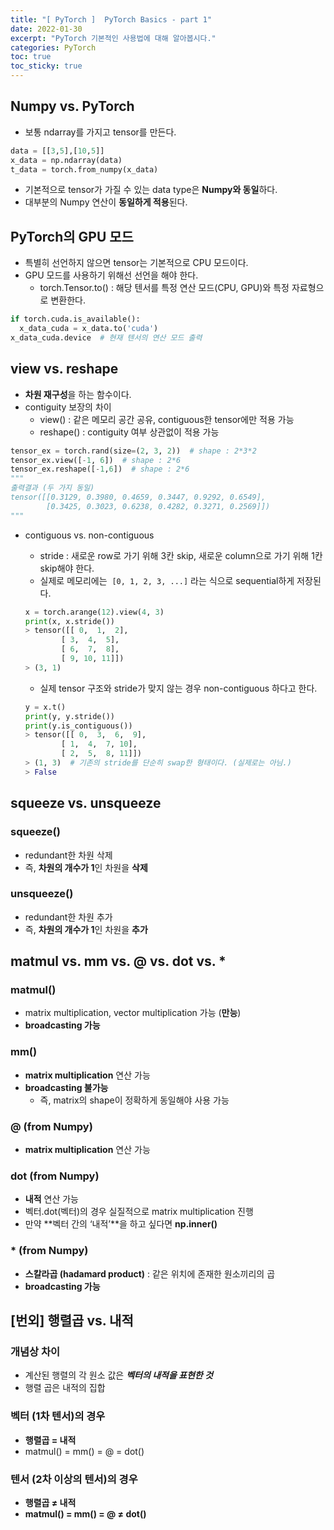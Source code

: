 ```yaml
---
title: "[ PyTorch ]  PyTorch Basics - part 1"
date: 2022-01-30
excerpt: "PyTorch 기본적인 사용법에 대해 알아봅시다."
categories: PyTorch
toc: true
toc_sticky: true
---
```



## Numpy vs. PyTorch

- 보통 ndarray를 가지고 tensor를 만든다.

```python
data = [[3,5],[10,5]]
x_data = np.ndarray(data)
t_data = torch.from_numpy(x_data)
```

- 기본적으로 tensor가 가질 수 있는 data type은 **Numpy와 동일**하다.
- 대부분의 Numpy 연산이 **동일하게 적용**된다.


## PyTorch의 GPU 모드

- 특별히 선언하지 않으면 tensor는 기본적으로 CPU 모드이다.
- GPU 모드를 사용하기 위해선 선언을 해야 한다.
    - torch.Tensor.to() : 해당 텐서를 특정 연산 모드(CPU, GPU)와 특정 자료형으로 변환한다.

```python
if torch.cuda.is_available():
  x_data_cuda = x_data.to('cuda')
x_data_cuda.device  # 현재 텐서의 연산 모드 출력
```


## view vs. reshape

- **차원 재구성**을 하는 함수이다.
- contiguity 보장의 차이
    - view() : 같은 메모리 공간 공유, contiguous한 tensor에만 적용 가능
    - reshape() : contiguity 여부 상관없이 적용 가능

```python
tensor_ex = torch.rand(size=(2, 3, 2))  # shape : 2*3*2
tensor_ex.view([-1, 6])  # shape : 2*6
tensor_ex.reshape([-1,6])  # shape : 2*6
"""
출력결과 (두 가지 동일)
tensor([[0.3129, 0.3980, 0.4659, 0.3447, 0.9292, 0.6549],
        [0.3425, 0.3023, 0.6238, 0.4282, 0.3271, 0.2569]])
"""
```

- contiguous vs. non-contiguous
    - stride : 새로운 row로 가기 위해 3칸 skip, 새로운 column으로 가기 위해 1칸 skip해야 한다.
    - 실제로 메모리에는  `[0, 1, 2, 3, ...]` 라는 식으로 sequential하게 저장된다.
    
    ```python
    x = torch.arange(12).view(4, 3)
    print(x, x.stride())
    > tensor([[ 0,  1,  2],
            [ 3,  4,  5],
            [ 6,  7,  8],
            [ 9, 10, 11]]) 
    > (3, 1)
    ```
    
    - 실제 tensor 구조와 stride가 맞지 않는 경우 non-contiguous 하다고 한다.
    
    ```python
    y = x.t()
    print(y, y.stride())
    print(y.is_contiguous())
    > tensor([[ 0,  3,  6,  9],
            [ 1,  4,  7, 10],
            [ 2,  5,  8, 11]]) 
    > (1, 3)  # 기존의 stride를 단순히 swap한 형태이다. (실제로는 아님.)
    > False
    ```
    


## squeeze vs. unsqueeze

### squeeze()

- redundant한 차원 삭제
- 즉, **차원의 개수가 1**인 차원을 **삭제**

### unsqueeze()

- redundant한 차원 추가
- 즉, **차원의 개수가 1**인 차원을 **추가**



## matmul vs. mm vs. @ vs. dot vs. *

### matmul()

- matrix multiplication, vector multiplication 가능 (**만능**)
- **broadcasting 가능**

### mm()

- **matrix multiplication** 연산 가능
- **broadcasting 불가능**
    - 즉, matrix의 shape이 정확하게 동일해야 사용 가능

### @ (from Numpy)

- **matrix multiplication** 연산 가능

### dot (from Numpy)

- **내적** 연산 가능
- 벡터.dot(벡터)의 경우 실질적으로 matrix multiplication 진행
- 만약 **벡터 간의 ‘내적’**을 하고 싶다면 **np.inner()**

### * (from Numpy)

- **스칼라곱 (hadamard product)** : 같은 위치에 존재한 원소끼리의 곱
- **broadcasting 가능**



## [번외] 행렬곱 vs. 내적

### 개념상 차이

- 계산된 행렬의 각 원소 값은 ***벡터의 내적을 표현한 것***
- 행렬 곱은 내적의 집합

### 벡터 (1차 텐서)의 경우

- **행렬곱 = 내적**
- matmul() = mm() = @ = dot()

### 텐서 (2차 이상의 텐서)의 경우

- **행렬곱 ≠ 내적**
- **matmul() = mm() = @ ≠ dot()**


